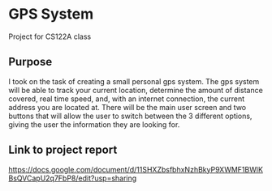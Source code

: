 # GPS System
Project for CS122A class

## Purpose
I took on the task of creating a small personal gps system.  The gps system will be able to track your current location, determine the amount of distance covered, real time speed, and, with an internet connection, the current address you are located at.  There will be the main user screen and two buttons that will allow the user to switch between the 3 different options, giving the user the information they are looking for.


## Link to project report
https://docs.google.com/document/d/11SHXZbsfbhxNzhBkyP9XWMF1BWlKBsQVCapU2q7FbP8/edit?usp=sharing
